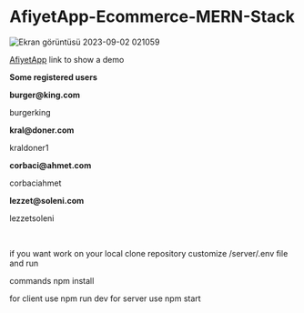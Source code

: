 # AfiyetApp-Ecommerce-MERN-Stack

![Ekran görüntüsü 2023-09-02 021059](https://github.com/onurgnll/AfiyetApp-Ecommerce-MERN-Stack/assets/92329981/54b82dfe-f8be-40a0-90b9-cc98822f6c82)


<a href="https://afiyetapp-frontend.vercel.app/">AfiyetApp</a> link to show a demo

<p><strong>Some registered users</strong></p>

<p><strong>burger@king.com</strong></p> <p>burgerking</p>

<p><strong>kral@doner.com</strong></p>

kraldoner1

<p><strong>corbaci@ahmet.com</strong></p>

corbaciahmet

<p><strong>lezzet@soleni.com</strong></p>

lezzetsoleni

<br>



if you want work on your local clone repository customize /server/.env file and run

commands npm install

for client use npm run dev
for server use npm start
